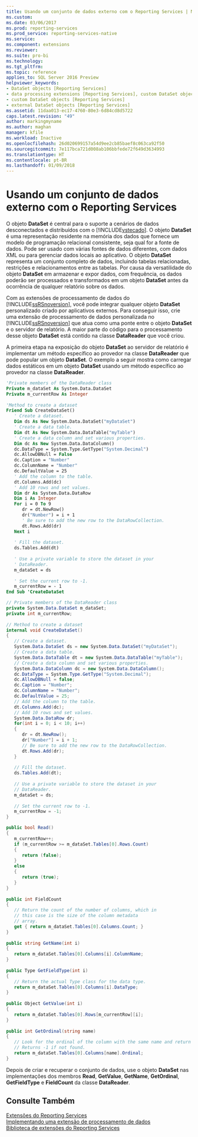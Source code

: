 ```yaml
---
title: Usando um conjunto de dados externo com o Reporting Services | Microsoft Docs
ms.custom: 
ms.date: 03/06/2017
ms.prod: reporting-services
ms.prod_service: reporting-services-native
ms.service: 
ms.component: extensions
ms.reviewer: 
ms.suite: pro-bi
ms.technology: 
ms.tgt_pltfrm: 
ms.topic: reference
applies_to: SQL Server 2016 Preview
helpviewer_keywords:
- DataSet objects [Reporting Services]
- data processing extensions [Reporting Services], custom DataSet objects
- custom DataSet objects [Reporting Services]
- external DataSet objects [Reporting Services]
ms.assetid: 11daa013-ec17-4760-80e3-6d84cd8d5722
caps.latest.revision: "49"
author: markingmyname
ms.author: maghan
manager: kfile
ms.workload: Inactive
ms.openlocfilehash: 26d020699157a54d9ee2cb85baef8c063ca92f50
ms.sourcegitcommit: 7e117bca721d008ab106bbfede72f649d3634993
ms.translationtype: HT
ms.contentlocale: pt-BR
ms.lasthandoff: 01/09/2018
---
```

# <a name="using-an-external-dataset-with-reporting-services"></a>Usando um conjunto de dados externo com o Reporting Services
  O objeto **DataSet** é central para o suporte a cenários de dados desconectados e distribuídos com o [!INCLUDE[vstecado](../../../includes/vstecado-md.md)]. O objeto **DataSet** é uma representação residente na memória dos dados que fornece um modelo de programação relacional consistente, seja qual for a fonte de dados. Pode ser usado com várias fontes de dados diferentes, com dados XML ou para gerenciar dados locais ao aplicativo. O objeto **DataSet** representa um conjunto completo de dados, incluindo tabelas relacionadas, restrições e relacionamentos entre as tabelas. Por causa da versatilidade do objeto **DataSet** em armazenar e expor dados, com frequência, os dados poderão ser processados e transformados em um objeto **DataSet** antes da ocorrência de qualquer relatório sobre os dados.  
  
 Com as extensões de processamento de dados do [!INCLUDE[ssRSnoversion](../../../includes/ssrsnoversion-md.md)], você pode integrar qualquer objeto **DataSet** personalizado criado por aplicativos externos. Para conseguir isso, crie uma extensão de processamento de dados personalizada no [!INCLUDE[ssRSnoversion](../../../includes/ssrsnoversion-md.md)] que atua como uma ponte entre o objeto **DataSet** e o servidor de relatório. A maior parte do código para o processamento desse objeto **DataSet** está contido na classe **DataReader** que você criou.  
  
 A primeira etapa na exposição do objeto **DataSet** ao servidor de relatório é implementar um método específico ao provedor na classe **DataReader** que pode popular um objeto **DataSet**. O exemplo a seguir mostra como carregar dados estáticos em um objeto **DataSet** usando um método específico ao provedor na classe **DataReader**.  
  
```vb  
'Private members of the DataReader class  
Private m_dataSet As System.Data.DataSet  
Private m_currentRow As Integer  
  
'Method to create a dataset  
Friend Sub CreateDataSet()  
   ' Create a dataset.  
   Dim ds As New System.Data.DataSet("myDataSet")  
   ' Create a data table.   
   Dim dt As New System.Data.DataTable("myTable")  
   ' Create a data column and set various properties.   
   Dim dc As New System.Data.DataColumn()  
   dc.DataType = System.Type.GetType("System.Decimal")  
   dc.AllowDBNull = False  
   dc.Caption = "Number"  
   dc.ColumnName = "Number"  
   dc.DefaultValue = 25  
   ' Add the column to the table.   
   dt.Columns.Add(dc)  
   ' Add 10 rows and set values.   
   Dim dr As System.Data.DataRow  
   Dim i As Integer  
   For i = 0 To 9  
      dr = dt.NewRow()  
      dr("Number") = i + 1  
      ' Be sure to add the new row to the DataRowCollection.   
      dt.Rows.Add(dr)  
   Next i  
  
   ' Fill the dataset.  
   ds.Tables.Add(dt)  
  
   ' Use a private variable to store the dataset in your  
   ' DataReader.  
   m_dataSet = ds  
  
   ' Set the current row to -1.  
   m_currentRow = - 1  
End Sub 'CreateDataSet  
```  
  
```csharp  
// Private members of the DataReader class  
private System.Data.DataSet m_dataSet;  
private int m_currentRow;  
  
// Method to create a dataset  
internal void CreateDataSet()  
{  
   // Create a dataset.  
   System.Data.DataSet ds = new System.Data.DataSet("myDataSet");  
   // Create a data table.   
   System.Data.DataTable dt = new System.Data.DataTable("myTable");  
   // Create a data column and set various properties.   
   System.Data.DataColumn dc = new System.Data.DataColumn();   
   dc.DataType = System.Type.GetType("System.Decimal");   
   dc.AllowDBNull = false;   
   dc.Caption = "Number";   
   dc.ColumnName = "Number";   
   dc.DefaultValue = 25;   
   // Add the column to the table.   
   dt.Columns.Add(dc);   
   // Add 10 rows and set values.   
   System.Data.DataRow dr;   
   for(int i = 0; i < 10; i++)  
   {   
      dr = dt.NewRow();   
      dr["Number"] = i + 1;   
      // Be sure to add the new row to the DataRowCollection.   
      dt.Rows.Add(dr);  
   }  
  
   // Fill the dataset.  
   ds.Tables.Add(dt);  
  
   // Use a private variable to store the dataset in your  
   // DataReader.  
   m_dataSet = ds;  
  
   // Set the current row to -1.  
   m_currentRow = -1;  
}  
```  
  
```csharp  
public bool Read()  
{  
   m_currentRow++;  
   if (m_currentRow >= m_dataSet.Tables[0].Rows.Count)   
   {  
      return (false);  
   }   
   else   
   {  
      return (true);  
   }  
}  
  
public int FieldCount  
{  
   // Return the count of the number of columns, which in  
   // this case is the size of the column metadata  
   // array.  
   get { return m_dataSet.Tables[0].Columns.Count; }  
}  
  
public string GetName(int i)  
{  
   return m_dataSet.Tables[0].Columns[i].ColumnName;  
}  
  
public Type GetFieldType(int i)  
{  
   // Return the actual Type class for the data type.  
   return m_dataSet.Tables[0].Columns[i].DataType;  
}  
  
public Object GetValue(int i)  
{  
   return m_dataSet.Tables[0].Rows[m_currentRow][i];  
}  
  
public int GetOrdinal(string name)  
{  
   // Look for the ordinal of the column with the same name and return it.  
   // Returns -1 if not found.  
   return m_dataSet.Tables[0].Columns[name].Ordinal;  
}  
```  
  
 Depois de criar e recuperar o conjunto de dados, use o objeto **DataSet** nas implementações dos membros **Read**, **GetValue**, **GetName**, **GetOrdinal**, **GetFieldType** e **FieldCount** da classe **DataReader**.  
  
## <a name="see-also"></a>Consulte Também  
 [Extensões do Reporting Services](../../../reporting-services/extensions/reporting-services-extensions.md)   
 [Implementando uma extensão de processamento de dados](../../../reporting-services/extensions/data-processing/implementing-a-data-processing-extension.md)   
 [Biblioteca de extensões do Reporting Services](../../../reporting-services/extensions/reporting-services-extension-library.md)  
  
  
